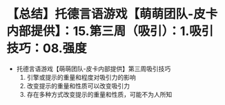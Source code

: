 # 【总结】托德言语游戏【萌萌团队-皮卡内部提供】：15.第三周（吸引）：1.吸引技巧：08.强度

-   托德言语游戏【萌萌团队-皮卡内部提供】第三周吸引技巧
    1.  引擎或提示的重量和程度对吸引力的影响
    2.  改变提示的重量和性质可以改变吸引力
    3.  存在多种方式改变提示的重量和性质，可能不为人所知